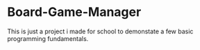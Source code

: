 # Board-Game-Manager

This is just a project i made for school to demonstate a few basic programming fundamentals.


